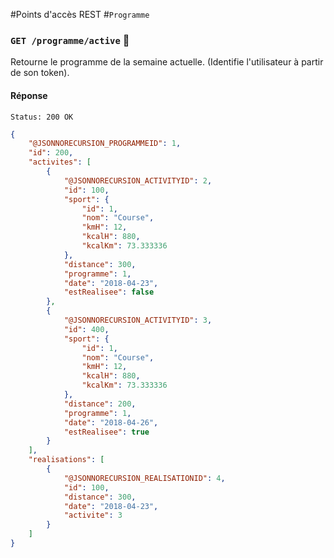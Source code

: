 #Points d'accès REST
#`Programme`

### `GET /programme/active` :key:
Retourne le programme de la semaine actuelle.
(Identifie l'utilisateur à partir de son token).
#### Réponse

```
Status: 200 OK
```

```json
{
    "@JSONNORECURSION_PROGRAMMEID": 1,
    "id": 200,
    "activites": [
        {
            "@JSONNORECURSION_ACTIVITYID": 2,
            "id": 100,
            "sport": {
                "id": 1,
                "nom": "Course",
                "kmH": 12,
                "kcalH": 880,
                "kcalKm": 73.333336
            },
            "distance": 300,
            "programme": 1,
            "date": "2018-04-23",
            "estRealisee": false
        },
        {
            "@JSONNORECURSION_ACTIVITYID": 3,
            "id": 400,
            "sport": {
                "id": 1,
                "nom": "Course",
                "kmH": 12,
                "kcalH": 880,
                "kcalKm": 73.333336
            },
            "distance": 200,
            "programme": 1,
            "date": "2018-04-26",
            "estRealisee": true
        }
    ],
    "realisations": [
        {
            "@JSONNORECURSION_REALISATIONID": 4,
            "id": 100,
            "distance": 300,
            "date": "2018-04-23",
            "activite": 3
        }
    ]
}
```

